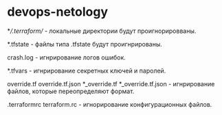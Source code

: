 
# devops-netology

**/.terraform/* - локальные директории будут проигнорировваны.

*.tfstate - файлы типа .tfstate будут проигнрированы.

crash.log - игнрирование логов ошибок.

*.tfvars - игнрирование секретных ключей и паролей.

override.tf
override.tf.json
*_override.tf
*_override.tf.json - игнрирование файлов, которые переопределяют формат.

.terraformrc
terraform.rc  - игнорирование конфигурационных файлов.


